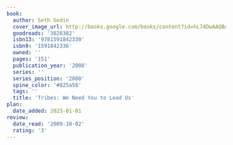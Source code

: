```yaml
---
book:
  author: Seth Godin
  cover_image_url: http://books.google.com/books/content?id=hL74DwAAQBAJ&printsec=frontcover&img=1&zoom=1&edge=curl&source=gbs_api
  goodreads: '3828382'
  isbn13: '9781591842330'
  isbn9: '1591842336'
  owned: ''
  pages: '151'
  publication_year: '2008'
  series: ''
  series_position: '2008'
  spine_color: '#825a58'
  tags: ''
  title: 'Tribes: We Need You to Lead Us'
plan:
  date_added: 2023-01-01
review:
  date_read: '2009-10-02'
  rating: '3'
---
```

